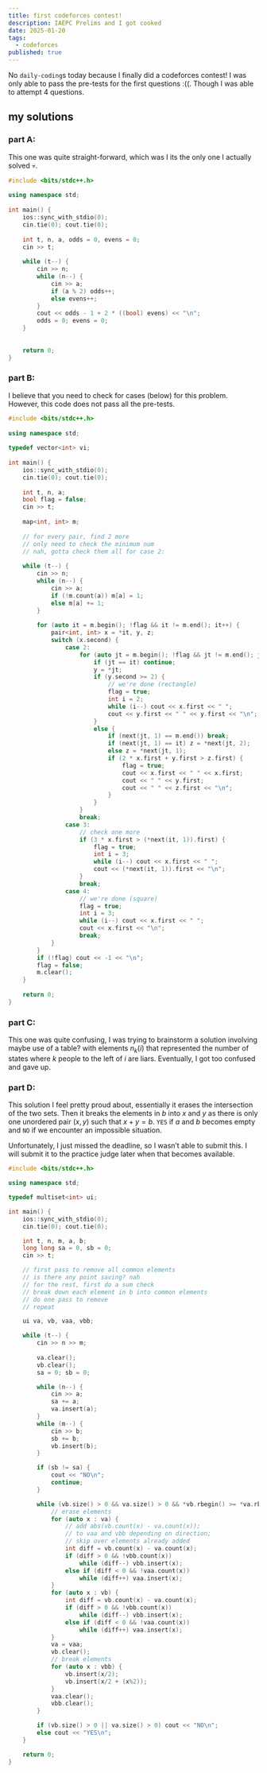 ```yaml
---
title: first codeforces contest!
description: IAEPC Prelims and I got cooked
date: 2025-01-20
tags:
  - codeforces
published: true
---
```

No `daily-coding`s today because I finally did a codeforces contest! I was only able to pass the pre-tests for the first questions :((. Though I was able to attempt 4 questions.
## my solutions
### part A:
This one was quite straight-forward, which was I its the only one I actually solved 💀.
```cpp
#include <bits/stdc++.h>
     
using namespace std;
 
int main() {
	ios::sync_with_stdio(0);
	cin.tie(0); cout.tie(0);
 
	int t, n, a, odds = 0, evens = 0;
	cin >> t;
	
	while (t--) {
		cin >> n;
		while (n--) {
			cin >> a;
			if (a % 2) odds++;
			else evens++;
		}
		cout << odds - 1 + 2 * ((bool) evens) << "\n";
		odds = 0; evens = 0;
	}
 
 
	return 0;
}
```
### part B:
I believe that you need to check for cases (below) for this problem. However, this code does not pass all the pre-tests.
```cpp
#include <bits/stdc++.h>
 
using namespace std;
 
typedef vector<int> vi;
 
int main() {
	ios::sync_with_stdio(0);
	cin.tie(0); cout.tie(0);
 
	int t, n, a;
	bool flag = false;
	cin >> t;
 
	map<int, int> m;
 
	// for every pair, find 2 more
	// only need to check the minimum num
	// nah, gotta check them all for case 2:
 
	while (t--) {
		cin >> n;
		while (n--) {
			cin >> a;
			if (!m.count(a)) m[a] = 1;
			else m[a] += 1;
		}
 
		for (auto it = m.begin(); !flag && it != m.end(); it++) {
			pair<int, int> x = *it, y, z;
			switch (x.second) {
				case 2:
					for (auto jt = m.begin(); !flag && jt != m.end(); jt++) {
						if (jt == it) continue;
						y = *jt;
						if (y.second >= 2) {
							// we're done (rectangle)
							flag = true;
							int i = 2;
							while (i--) cout << x.first << " ";
							cout << y.first << " " << y.first << "\n";
						}
						else {
							if (next(jt, 1) == m.end()) break;
							if (next(jt, 1) == it) z = *next(jt, 2);
							else z = *next(jt, 1);
							if (2 * x.first + y.first > z.first) {
								flag = true;
								cout << x.first << " " << x.first;
								cout << " " << y.first;
								cout << " " << z.first << "\n";
							}
						}
					}
					break;
				case 3:
					// check one more
					if (3 * x.first > (*next(it, 1)).first) {
						flag = true;
						int i = 3;
						while (i--) cout << x.first << " ";
						cout << (*next(it, 1)).first << "\n";
					}
					break;
				case 4:
					// we're done (square)
					flag = true;
					int i = 3;
					while (i--) cout << x.first << " ";
					cout << x.first << "\n";
					break;
			}
		}
		if (!flag) cout << -1 << "\n";
		flag = false;
		m.clear();
	}
 
	return 0;
}
```
### part C:
This one was quite confusing, I was trying to brainstorm a solution involving maybe use of a table? with elements $n_k(i)$ that represented the number of states where $k$ people to the left of $i$ are liars. Eventually, I got too confused and gave up.
### part D:
This solution I feel pretty proud about, essentially it erases the intersection of the two sets. Then it breaks the elements in $b$ into $x$ and $y$ as there is only one unordered pair $(x, y)$ such that $x + y = b$. `YES` if $a$ and $b$ becomes empty and `NO` if we encounter an impossible situation.

Unfortunately, I just missed the deadline, so I wasn’t able to submit this. I will submit it to the practice judge later when that becomes available.
```cpp
#include <bits/stdc++.h>

using namespace std;

typedef multiset<int> ui;

int main() {
    ios::sync_with_stdio(0);
    cin.tie(0); cout.tie(0);

    int t, n, m, a, b;
    long long sa = 0, sb = 0;
    cin >> t;

    // first pass to remove all common elements
    // is there any point saving? nah
    // for the rest, first do a sum check
    // break down each element in b into common elements
    // do one pass to remove
    // repeat

    ui va, vb, vaa, vbb;

    while (t--) {
        cin >> n >> m;
        
        va.clear();
        vb.clear();
        sa = 0; sb = 0;

        while (n--) {
            cin >> a;
            sa += a;
            va.insert(a);
        }
        while (m--) {
            cin >> b;
            sb += b;
            vb.insert(b);
        }

        if (sb != sa) {
            cout << "NO\n";
            continue;
        }

        while (vb.size() > 0 && va.size() > 0 && *vb.rbegin() >= *va.rbegin()) {
            // erase elements
            for (auto x : va) {
                // add abs(vb.count(x) - va.count(x));
                // to vaa and vbb depending on direction;
                // skip over elements already added
                int diff = vb.count(x) - va.count(x);
                if (diff > 0 && !vbb.count(x)) 
                    while (diff--) vbb.insert(x);
                else if (diff < 0 && !vaa.count(x))
                    while (diff++) vaa.insert(x);
            }
            for (auto x : vb) {
                int diff = vb.count(x) - va.count(x);
                if (diff > 0 && !vbb.count(x)) 
                    while (diff--) vbb.insert(x);
                else if (diff < 0 && !vaa.count(x))
                    while (diff++) vaa.insert(x);
            }
            va = vaa;
            vb.clear();
            // break elements
            for (auto x : vbb) {
                vb.insert(x/2);
                vb.insert(x/2 + (x%2));
            }
            vaa.clear();
            vbb.clear();
        }

        if (vb.size() > 0 || va.size() > 0) cout << "NO\n";
        else cout << "YES\n";
    }    

    return 0;
}
```